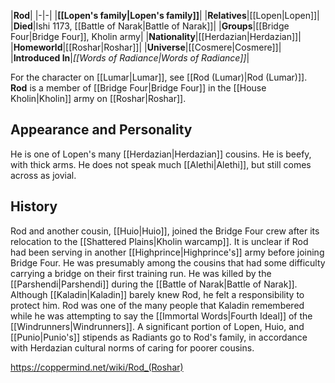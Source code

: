 |**Rod**|
|-|-|
|**[[Lopen's family\|Lopen's family]]**|
|**Relatives**|[[Lopen\|Lopen]]|
|**Died**|Ishi 1173, [[Battle of Narak\|Battle of Narak]]|
|**Groups**|[[Bridge Four\|Bridge Four]], Kholin army|
|**Nationality**|[[Herdazian\|Herdazian]]|
|**Homeworld**|[[Roshar\|Roshar]]|
|**Universe**|[[Cosmere\|Cosmere]]|
|**Introduced In**|*[[Words of Radiance\|Words of Radiance]]*|

For the character on [[Lumar\|Lumar]], see [[Rod (Lumar)\|Rod (Lumar)]].
**Rod** is a member of [[Bridge Four\|Bridge Four]] in the [[House Kholin\|Kholin]] army on [[Roshar\|Roshar]].

## Appearance and Personality
He is one of Lopen's many [[Herdazian\|Herdazian]] cousins. He is beefy, with thick arms. He does not speak much [[Alethi\|Alethi]], but still comes across as jovial.

## History
Rod and another cousin, [[Huio\|Huio]], joined the Bridge Four crew after its relocation to the [[Shattered Plains\|Kholin warcamp]]. It is unclear if Rod had been serving in another [[Highprince\|Highprince's]] army before joining Bridge Four. He was presumably among the cousins that had some difficulty carrying a bridge on their first training run.
He was killed by the [[Parshendi\|Parshendi]] during the [[Battle of Narak\|Battle of Narak]].
Although [[Kaladin\|Kaladin]] barely knew Rod, he felt a responsibility to protect him. Rod was one of the many people that Kaladin remembered while he was attempting to say the [[Immortal Words\|Fourth Ideal]] of the [[Windrunners\|Windrunners]].
A significant portion of Lopen, Huio, and [[Punio\|Punio's]] stipends as Radiants go to Rod's family, in accordance with Herdazian cultural norms of caring for poorer cousins.



https://coppermind.net/wiki/Rod_(Roshar)